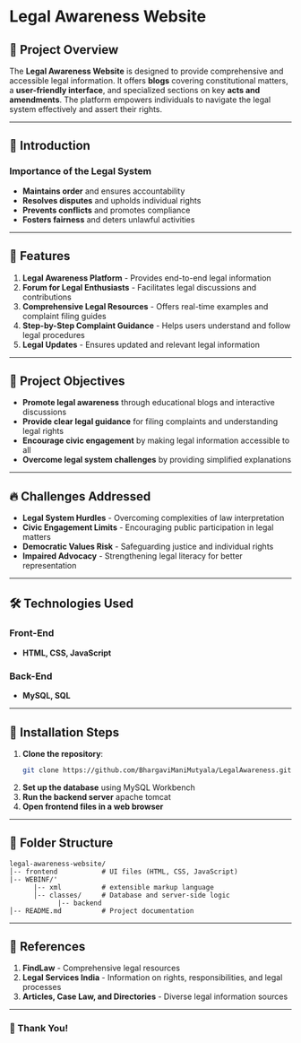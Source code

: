 # Legal Awareness Website

## 📌 Project Overview  
The **Legal Awareness Website** is designed to provide comprehensive and accessible legal information. It offers **blogs** covering constitutional matters, a **user-friendly interface**, and specialized sections on key **acts and amendments**. The platform empowers individuals to navigate the legal system effectively and assert their rights.

---

## 📝 Introduction  
### Importance of the Legal System  
- **Maintains order** and ensures accountability  
- **Resolves disputes** and upholds individual rights  
- **Prevents conflicts** and promotes compliance  
- **Fosters fairness** and deters unlawful activities  

---

## 🚀 Features  
1. **Legal Awareness Platform** - Provides end-to-end legal information  
2. **Forum for Legal Enthusiasts** - Facilitates legal discussions and contributions  
3. **Comprehensive Legal Resources** - Offers real-time examples and complaint filing guides  
4. **Step-by-Step Complaint Guidance** - Helps users understand and follow legal procedures  
5. **Legal Updates** - Ensures updated and relevant legal information  

---

## 🎯 Project Objectives  
- **Promote legal awareness** through educational blogs and interactive discussions  
- **Provide clear legal guidance** for filing complaints and understanding legal rights  
- **Encourage civic engagement** by making legal information accessible to all  
- **Overcome legal system challenges** by providing simplified explanations  

---

## 🔥 Challenges Addressed  
- **Legal System Hurdles** - Overcoming complexities of law interpretation  
- **Civic Engagement Limits** - Encouraging public participation in legal matters  
- **Democratic Values Risk** - Safeguarding justice and individual rights  
- **Impaired Advocacy** - Strengthening legal literacy for better representation  

---

## 🛠️ Technologies Used  
### Front-End  
- **HTML, CSS, JavaScript**  

### Back-End  
- **MySQL, SQL**  

---

## 📝 Installation Steps  
1. **Clone the repository**:  
   ```bash  
   git clone https://github.com/BhargaviManiMutyala/LegalAwareness.git  
   ```  
2. **Set up the database** using MySQL Workbench  
3. **Run the backend server** apache tomcat
4. **Open frontend files in a web browser**  

---

## 📁 Folder Structure  
```
legal-awareness-website/
│-- frontend           # UI files (HTML, CSS, JavaScript)
|-- WEBINF/'
      |-- xml          # extensible markup language 
      │-- classes/     # Database and server-side logic
            |-- backend
│-- README.md          # Project documentation
```

---

## 📜 References  
1. **FindLaw** - Comprehensive legal resources  
2. **Legal Services India** - Information on rights, responsibilities, and legal processes  
3. **Articles, Case Law, and Directories** - Diverse legal information sources  

---

### 📢 Thank You!  
